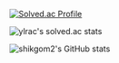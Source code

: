[![Solved.ac Profile](http://mazassumnida.wtf/api/generate_badge?boj=ylrac)](https://solved.ac/ylrac)

![ylrac's solved.ac stats](https://github-readme-solvedac.hyp3rflow.vercel.app/api/?handle=ylrac)


![shikgom2's GitHub stats](https://github-readme-stats.vercel.app/api?username=shikgom2&show_icons=true&theme=dark)
